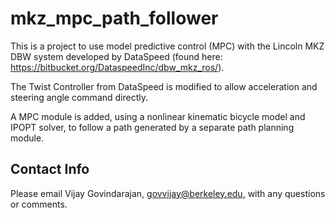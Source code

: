 # mkz_mpc_path_follower

This is a project to use model predictive control (MPC) with the Lincoln MKZ DBW system developed by DataSpeed (found here: https://bitbucket.org/DataspeedInc/dbw_mkz_ros/).

The Twist Controller from DataSpeed is modified to allow acceleration and steering angle command directly.

A MPC module is added, using a nonlinear kinematic bicycle model and IPOPT solver, to follow a path generated by a separate path planning module.

## Contact Info
Please email Vijay Govindarajan, govvijay@berkeley.edu, with any questions or comments.
